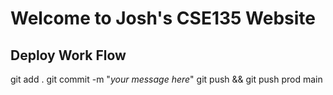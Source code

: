 # Welcome to Josh's CSE135 Website

## Deploy Work Flow

git add .
git commit -m "_your message here_"
git push && git push prod main
